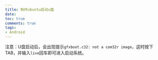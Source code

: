 ```yaml
---
title: 制作ubuntu启动u盘
date:
toc: true
comments: true
tags:
- Android
---
```



注意：U盘启动后，会出现提示`gfxboot.c32: not a com32r image`，这时按下TAB，并输入`live`回车即可进入启动系统。
